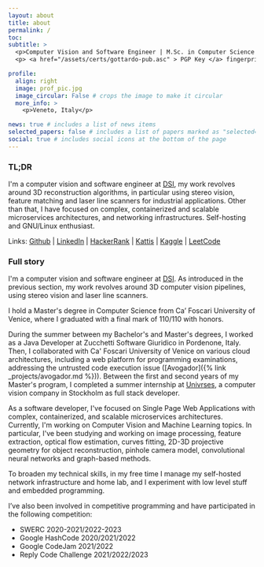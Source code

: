 ```yaml
---
layout: about
title: about
permalink: /
toc:
subtitle: >
  <p>Computer Vision and Software Engineer | M.Sc. in Computer Science @ Ca' Foscari University of Venice | LinkedIn Avoider </p>
  <p> <a href="/assets/certs/gottardo-pub.asc" > PGP Key </a> fingerprint: 71B9EC0B7E183D50B9985CA5DE55F626FCF4E95E</p>

profile:
  align: right
  image: prof_pic.jpg
  image_circular: False # crops the image to make it circular
  more_info: >
    <p>Veneto, Italy</p>

news: true # includes a list of news items
selected_papers: false # includes a list of papers marked as "selected={true}"
social: true # includes social icons at the bottom of the page
---
```


### TL;DR

I'm a computer vision and software engineer at [DSI](https://www.digitalstrategyinnovation.it/), my work revolves around 3D reconstruction algorithms, in particular using stereo vision, feature matching and laser line scanners for industrial applications.
Other than that, I have focused on complex, containerized and scalable microservices architectures, and networking infrastructures.
Self-hosting and GNU/Linux enthusiast.

Links:
[Github](https://github.com/Gotti27) |
[LinkedIn](https://www.linkedin.com/in/mario-gottardo-744b201a3/?locale=en_US) |
[HackerRank](https://www.hackerrank.com/h879088) |
[Kattis](https://open.kattis.com/users/mario-gottardo) |
[Kaggle](https://www.kaggle.com/gotti27) |
[LeetCode](https://leetcode.com/u/gotti27)

### Full story

I'm a computer vision and software engineer at [DSI](https://www.digitalstrategyinnovation.it/).
As introduced in the previous section, my work revolves around 3D computer vision pipelines, using stereo vision and laser line scanners.

I hold a Master's degree in Computer Science from Ca’ Foscari University of Venice, where I graduated with a final mark of 110/110 with honors.

During the summer between my Bachelor's and Master's degrees, I worked as a Java Developer at Zucchetti Software Giuridico in Pordenone, Italy.
Then, I collaborated with Ca' Foscari University of Venice on various cloud architectures, including a web platform for programming examinations, addressing the untrusted code execution issue ([Avogador]({% link _projects/avogador.md %})).
Between the first and second years of my Master's program, I completed a summer internship at [Univrses](https://univrses.com/), a computer vision company in Stockholm as full stack developer.

As a software developer, I've focused on Single Page Web Applications with complex, containerized, and scalable microservices architectures. Currently, I'm working on Computer Vision and Machine Learning topics. In particular, I've been studying and working on image processing, feature extraction, optical flow estimation, curves fitting, 2D-3D projective geometry for object reconstruction, pinhole camera model, convolutional neural networks and graph-based methods.

To broaden my technical skills, in my free time I manage my self-hosted network infrastructure and home lab, and I experiment with low level stuff and embedded programming.

I’ve also been involved in competitive programming and have participated in the following competition:

- SWERC 2020-2021/2022-2023
- Google HashCode 2020/2021/2022
- Google CodeJam 2021/2022
- Reply Code Challenge 2021/2022/2023

<!--
<i> If an "HR" does not take the time to read your whole CV, they have an attention disorder and you dodged a bullet </i>

-->
